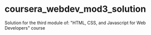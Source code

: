 # coursera_webdev_mod3_solution
Solution for the third module of: "HTML, CSS, and Javascript for Web Developers" course
